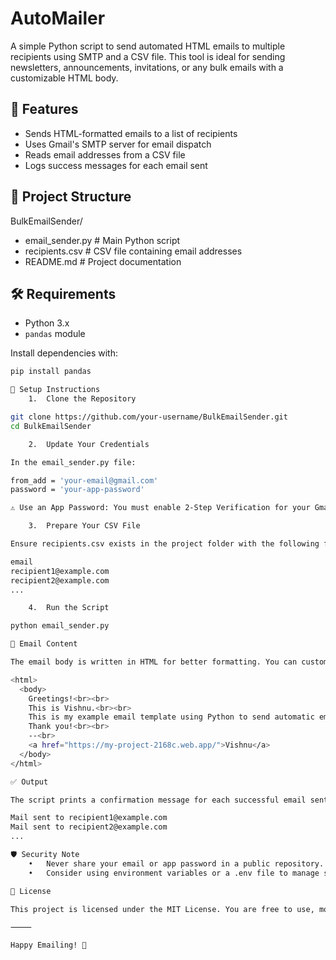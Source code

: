 # AutoMailer

A simple Python script to send automated HTML emails to multiple recipients using SMTP and a CSV file. This tool is ideal for sending newsletters, announcements, invitations, or any bulk emails with a customizable HTML body.

## 🚀 Features

- Sends HTML-formatted emails to a list of recipients
- Uses Gmail's SMTP server for email dispatch
- Reads email addresses from a CSV file
- Logs success messages for each email sent

## 📂 Project Structure

BulkEmailSender/
- email_sender.py         # Main Python script
- recipients.csv          # CSV file containing email addresses
- README.md               # Project documentation

## 🛠️ Requirements

- Python 3.x
- `pandas` module

Install dependencies with:

```bash
pip install pandas

📄 Setup Instructions
	1.	Clone the Repository

git clone https://github.com/your-username/BulkEmailSender.git
cd BulkEmailSender

	2.	Update Your Credentials

In the email_sender.py file:

from_add = 'your-email@gmail.com'
password = 'your-app-password'

⚠️ Use an App Password: You must enable 2-Step Verification for your Gmail account and generate an App Password for this to work.

	3.	Prepare Your CSV File

Ensure recipients.csv exists in the project folder with the following format:

email
recipient1@example.com
recipient2@example.com
...

	4.	Run the Script

python email_sender.py

📨 Email Content

The email body is written in HTML for better formatting. You can customize it in the script:

<html>
  <body>
    Greetings!<br><br>
    This is Vishnu.<br><br>
    This is my example email template using Python to send automatic emails.<br><br>
    Thank you!<br><br>
    --<br>
    <a href="https://my-project-2168c.web.app/">Vishnu</a>
  </body>
</html>

✅ Output

The script prints a confirmation message for each successful email sent:

Mail sent to recipient1@example.com
Mail sent to recipient2@example.com
...

🛡️ Security Note
	•	Never share your email or app password in a public repository.
	•	Consider using environment variables or a .env file to manage sensitive data securely.

📃 License

This project is licensed under the MIT License. You are free to use, modify, and distribute it.

⸻

Happy Emailing! 💌
